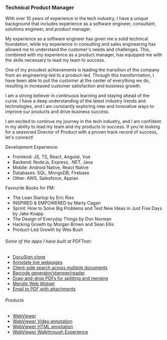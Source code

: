 ### Technical Product Manager
With over 10 years of experience in the tech industry, I have a unique background that includes experience as a software engineer, consultant, solutions engineer, and product manager.

My experience as a software engineer has given me a solid technical foundation, while my experience in consulting and sales engineering has allowed me to understand the customer's needs and challenges. This, combined with my experience as a product manager, has equipped me with the skills necessary to lead my team to success.

One of my proudest achievements is leading the transition of the company from an engineering-led to a product-led. Through this transformation, I have been able to put the customer at the center of everything we do, resulting in increased customer satisfaction and business growth.

I am a strong believer in continuous learning and staying ahead of the curve. I have a deep understanding of the latest industry trends and technologies, and I am constantly exploring new and innovative ways to improve our products and drive business success.

I am excited to continue my journey in the tech industry, and I am confident in my ability to lead my team and my products to success. If you're looking for a seasoned Director of Product with a proven track record of success, let's connect!

Development Experience:
- Frontend: JS, TS, React, Angular, Vue
- Backend: Node.js, Express, .NET, Java
- Mobile: Android Native, React Native
- Databases: SQL, MongoDB, Firebase
- Other: AWS, Salesforce, Appian

Favourite Books for PM:
- The Lean Startup by Eric Ries
- INSPIRED & EMPOWERED by Marty Cagan
- Sprint: How to Solve Big Problems and Test New Ideas in Just Five Days by Jake Knapp
- The Design of Everyday Things by Don Norman
- Hacking Growth by Morgan Brown and Sean Ellis
- Product-Led Growth by Wes Bush


###### Some of the apps I have built at PDFTron:
- [DocuSign clone](https://github.com/PDFTron/pdftron-sign-app)
- [Annotate live webpages](https://github.com/PDFTron/webviewer-html-annotate)
- [Client-side search across multiple documents](https://github.com/PDFTron/pdftron-document-search)
- [Barcode generator/stamper/reader](https://github.com/PDFTron/webviewer-barcode)
- [Drag-and-drop PDFs for splitting and merging](https://github.com/PDFTron/webviewer-document-merge)
- [Mendix Web Widget](https://github.com/PDFTron/webviewer-mendix-sample)
- [Email to PDF with attachments](https://github.com/PDFTron/nodejs-mail-to-pdf)

###### Products
- [WebViewer](https://www.npmjs.com/package/@pdftron/webviewer)
- [WebViewer Video annotation](https://www.npmjs.com/package/@pdftron/webviewer-video)
- [WebViewer HTML annotation](https://www.npmjs.com/package/@pdftron/webviewer-html)
- [WebViewer Walkthrough Experience](https://www.npmjs.com/package/@pdftron/webviewer-walkthrough)
